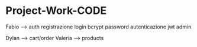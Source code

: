 # Project-Work-CODE
Fabio --> auth
    registrazione
    login
    bcrypt password
    autenticazione jwt
    admin



Dylan --> cart/order
Valeria --> products